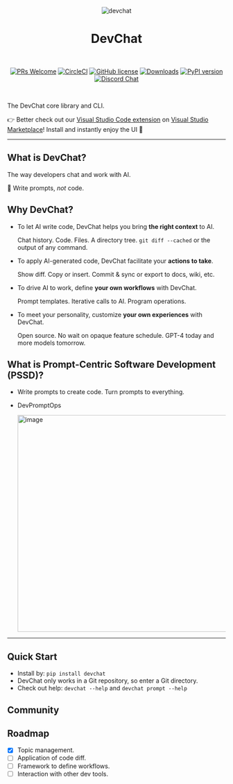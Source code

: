 <div align="center">

![devchat](https://github.com/covespace/devchat/assets/592493/f39979fe-fe32-410b-bf9d-2118ac8ea3d5)

# DevChat

<br>

[![PRs Welcome](https://img.shields.io/badge/PRs-welcome-brightgreen.svg?style=flat-square)](http://makeapullrequest.com)
[![CircleCI](https://circleci.com/gh/covespace/devchat/tree/main.svg?style=shield)](https://circleci.com/gh/covespace/devchat/tree/main)
[![GitHub license](https://img.shields.io/github/license/covespace/devchat.svg)](https://github.com/covespace/devchat/blob/main/LICENSE)
[![Downloads](https://pepy.tech/badge/devchat)](https://pepy.tech/project/devchat)
[![PyPI version](https://badge.fury.io/py/devchat.svg)](https://badge.fury.io/py/devchat)
[![Discord Chat](https://img.shields.io/discord/784885193774350337?logo=discord)](https://discord.gg/9t3yrbBUXD)

</div>
<br>
<div align="left">

The DevChat core library and CLI.

:point_right: Better check out our [Visual Studio Code extension](https://github.com/covespace/devchat-vscode) on [Visual Studio Marketplace](https://marketplace.visualstudio.com/items?itemName=merico.devchat)! Install and instantly enjoy the UI :clap:

***

## What is DevChat?

The way developers chat and work with AI.

:speech_balloon: Write prompts, _not_ code.

## Why DevChat?

- To let AI write code, DevChat helps you bring **the right context** to AI.
  
  Chat history. Code. Files. A directory tree. `git diff --cached` or the output of any command.

- To apply AI-generated code, DevChat facilitate your **actions to take**.

  Show diff. Copy or insert. Commit & sync or export to docs, wiki, etc.
  
- To drive AI to work, define **your own workflows** with DevChat.
  
  Prompt templates. Iterative calls to AI. Program operations.

- To meet your personality, customize **your own experiences** with DevChat.
  
  Open source. No wait on opaque feature schedule. GPT-4 today and more models tomorrow.
  
## What is Prompt-Centric Software Development (PSSD)?

- Write prompts to create code. Turn prompts to everything.

- DevPromptOps
  
  <img width="500" alt="image" src="https://github.com/covespace/devchat/assets/592493/e8e1215b-53b0-4473-ab00-0665d33f204a">


***

## Quick Start

- Install by: `pip install devchat`
- DevChat only works in a Git repository, so enter a Git directory.
- Check out help: `devchat --help` and `devchat prompt --help`
  
## Community

## Roadmap

  - [x] Topic management.
  - [ ] Application of code diff.
  - [ ] Framework to define workflows.
  - [ ] Interaction with other dev tools.
